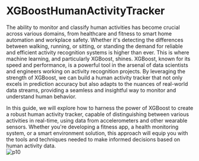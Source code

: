 # XGBoostHumanActivityTracker
The ability to monitor and classify human activities has become crucial across various domains, from healthcare and fitness to smart home automation and workplace safety. Whether it's detecting the differences between walking, running, or sitting, or standing the demand for reliable and efficient activity recognition systems is higher than ever.
This is where machine learning, and particularly XGBoost, shines. XGBoost, known for its speed and performance, is a powerful tool in the arsenal of data scientists and engineers working on activity recognition projects. By leveraging the strength of XGBoost, we can build a human activity tracker that not only excels in prediction accuracy but also adapts to the nuances of real-world data streams, providing a seamless and insightful way to monitor and understand human behavior.

In this guide, we will explore how to harness the power of XGBoost to create a robust human activity tracker, capable of distinguishing between various activities in real-time, using data from accelerometers and other wearable sensors. Whether you're developing a fitness app, a health monitoring system, or a smart environment solution, this approach will equip you with the tools and techniques needed to make informed decisions based on human activity data. <br>
![p10](https://github.com/user-attachments/assets/127b9df4-f357-4746-bb48-271a2f3995d2)
